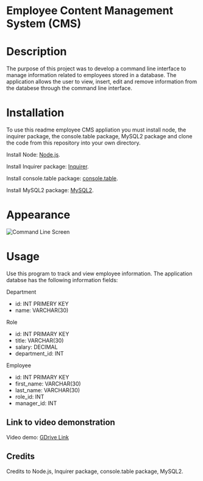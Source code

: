# Employee Content Management System (CMS)

# Description

The purpose of this project was to develop a command line interface to manage information related to employees stored in a database. The application allows the user to view, insert, edit and remove information from the databese through the command line interface.

# Installation

To use this readme employee CMS appliation you must install node, the inquirer package, the console.table package, MySQL2 package and clone the code from this repository into your own directory.

Install Node: [Node.js](https://nodejs.org/en/download/).

Install Inquirer package: [Inquirer](https://www.npmjs.com/package/inquirer).

Install console.table package: [console.table](https://www.npmjs.com/package/console.table).

Install MySQL2 package: [MySQL2](https://www.npmjs.com/package/mysql2).

# Appearance

![Command Line Screen]()

# Usage

Use this program to track and view employee information. The application databse has the following information fields:

Department

- id: INT PRIMERY KEY
- name: VARCHAR(30)

Role

- id: INT PRIMARY KEY
- title: VARCHAR(30)
- salary: DECIMAL
- department_id: INT

Employee

- id: INT PRIMARY KEY
- first_name: VARCHAR(30)
- last_name: VARCHAR(30)
- role_id: INT
- manager_id: INT

## Link to video demonstration

Video demo: [GDrive Link]()

## Credits

Credits to Node.js, Inquirer package, console.table package, MySQL2.
